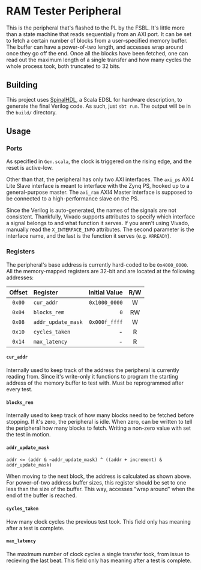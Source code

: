# RAM Tester Peripheral

This is the peripheral that's flashed to the PL by the FSBL. It's little more
than a state machine that reads sequentially from an AXI port. It can be set to
fetch a certain number of blocks from a user-specified memory buffer. The buffer
can have a power-of-two length, and accesses wrap around once they go off the
end. Once all the blocks have been fetched, one can read out the maximum length
of a single transfer and how many cycles the whole process took, both truncated
to 32 bits.

## Building

This project uses [SpinalHDL][1], a Scala EDSL for hardware description, to
generate the final Verilog code. As such, just `sbt run`. The output will be in
the `build/` directory.

## Usage

### Ports

As specified in `Gen.scala`, the clock is triggered on the rising edge, and the
reset is active-low.

Other than that, the peripheral has only two AXI interfaces. The `axi_ps` AXI4
Lite Slave interface is meant to interface with the Zynq PS, hooked up to a
general-purpose master. The `axi_ram` AXI4 Master interface is supposed to be
connected to a high-performance slave on the PS.

Since the Verilog is auto-generated, the names of the signals are not
consistent. Thankfully, Vivado supports attributes to specify which interface a
signal belongs to and what function it serves. If you aren't using Vivado,
manually read the `X_INTERFACE_INFO` attributes. The second parameter is the
interface name, and the last is the function it serves (e.g. `ARREADY`).

### Registers

The peripheral's base address is currently hard-coded to be `0x4000_0000`. All
the memory-mapped registers are 32-bit and are located at the following
addresses:

| Offset |      Register      | Initial Value |  R/W  |
| :----: | :----------------- | ------------: | :---: |
| `0x00` | `cur_addr`         | `0x1000_0000` |   W   |
| `0x04` | `blocks_rem`       |           `0` |  RW   |
| `0x08` | `addr_update_mask` | `0x000f_ffff` |   W   |
| `0x10` | `cycles_taken`     |       -       |   R   |
| `0x14` | `max_latency`      |       -       |   R   |

#### `cur_addr`

Internally used to keep track of the address the peripheral is currently reading
from. Since it's write-only it functions to program the starting address of the
memory buffer to test with. Must be reprogrammed after every test.

#### `blocks_rem`

Internally used to keep track of how many blocks need to be fetched before
stopping. If it's zero, the peripheral is idle. When zero, can be written to
tell the peripheral how many blocks to fetch. Writing a non-zero value with set
the test in motion.

#### `addr_update_mask`

```
addr <= (addr & ~addr_update_mask) ^ ((addr + increment) & addr_update_mask)
```

When moving to the next block, the address is calculated as shown above. For
power-of-two address buffer sizes, this register should be set to one less than
the size of the buffer. This way, accesses "wrap around" when the end of the
buffer is reached.

#### `cycles_taken`

How many clock cycles the previous test took. This field only has meaning after
a test is complete.

#### `max_latency`

The maximum number of clock cycles a single transfer took, from issue to
recieving the last beat. This field only has meaning after a test is complete.

[1]: https://github.com/SpinalHDL/SpinalHDL "GitHub: SpinalHDL/SpinalHDL"
